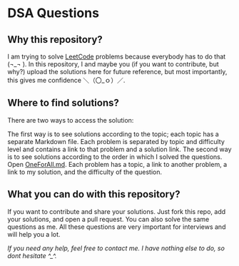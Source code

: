 # DSA Questions 

## Why this repository?
I am trying to solve [LeetCode](https://leetcode.com/) problems because everybody has to do that (¬_¬ ). In this repository, I and maybe you (if you want to contribute, but why?) upload the solutions here for future reference, but most importantly, this gives me confidence ＼（〇_ｏ）／.

## Where to find solutions?
There are two ways to access the solution:

The first way is to see solutions according to the topic; each topic has a separate Markdown file. Each problem is separated by topic and difficulty level and contains a link to that problem and a solution link.
The second way is to see solutions according to the order in which I solved the questions. Open [OneForAll.md](https://github.com/31Sanskrati/DSA_Questions/blob/changes/OneforAll.md). Each problem has a topic, a link to another problem, a link to my solution, and the difficulty of the question.

## What you can do with this repository?
If you want to contribute and share your solutions. Just fork this repo, add your solutions, and open a pull request.
You can also solve the same questions as me. All these questions are very important for interviews and will help you a lot.

*If you need any help, feel free to contact me. I have nothing else to do, so dont hesitate ^_^.*
